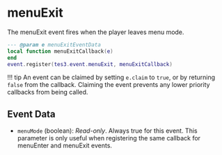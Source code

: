 <!---
	This file is autogenerated. Do not edit this file manually. Your changes will be ignored.
	More information: https://github.com/MWSE/MWSE/tree/master/docs
-->

# menuExit
<div class="search_terms" style="display: none">menuexit</div>

The menuExit event fires when the player leaves menu mode.

```lua
--- @param e menuExitEventData
local function menuExitCallback(e)
end
event.register(tes3.event.menuExit, menuExitCallback)
```

!!! tip
	An event can be claimed by setting `e.claim` to `true`, or by returning `false` from the callback. Claiming the event prevents any lower priority callbacks from being called.

## Event Data

* `menuMode` (boolean): *Read-only*. Always true for this event. This parameter is only useful when registering the same callback for menuEnter and menuExit events.

